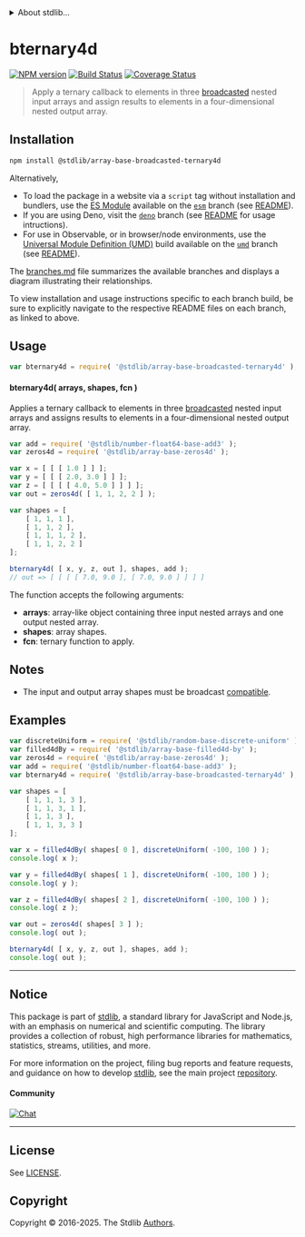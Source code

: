 <!--

@license Apache-2.0

Copyright (c) 2024 The Stdlib Authors.

Licensed under the Apache License, Version 2.0 (the "License");
you may not use this file except in compliance with the License.
You may obtain a copy of the License at

   http://www.apache.org/licenses/LICENSE-2.0

Unless required by applicable law or agreed to in writing, software
distributed under the License is distributed on an "AS IS" BASIS,
WITHOUT WARRANTIES OR CONDITIONS OF ANY KIND, either express or implied.
See the License for the specific language governing permissions and
limitations under the License.

-->


<details>
  <summary>
    About stdlib...
  </summary>
  <p>We believe in a future in which the web is a preferred environment for numerical computation. To help realize this future, we've built stdlib. stdlib is a standard library, with an emphasis on numerical and scientific computation, written in JavaScript (and C) for execution in browsers and in Node.js.</p>
  <p>The library is fully decomposable, being architected in such a way that you can swap out and mix and match APIs and functionality to cater to your exact preferences and use cases.</p>
  <p>When you use stdlib, you can be absolutely certain that you are using the most thorough, rigorous, well-written, studied, documented, tested, measured, and high-quality code out there.</p>
  <p>To join us in bringing numerical computing to the web, get started by checking us out on <a href="https://github.com/stdlib-js/stdlib">GitHub</a>, and please consider <a href="https://opencollective.com/stdlib">financially supporting stdlib</a>. We greatly appreciate your continued support!</p>
</details>

# bternary4d

[![NPM version][npm-image]][npm-url] [![Build Status][test-image]][test-url] [![Coverage Status][coverage-image]][coverage-url] <!-- [![dependencies][dependencies-image]][dependencies-url] -->

> Apply a ternary callback to elements in three [broadcasted][@stdlib/array/base/broadcast-array] nested input arrays and assign results to elements in a four-dimensional nested output array.

<section class="intro">

</section>

<!-- /.intro -->

<section class="installation">

## Installation

```bash
npm install @stdlib/array-base-broadcasted-ternary4d
```

Alternatively,

-   To load the package in a website via a `script` tag without installation and bundlers, use the [ES Module][es-module] available on the [`esm`][esm-url] branch (see [README][esm-readme]).
-   If you are using Deno, visit the [`deno`][deno-url] branch (see [README][deno-readme] for usage intructions).
-   For use in Observable, or in browser/node environments, use the [Universal Module Definition (UMD)][umd] build available on the [`umd`][umd-url] branch (see [README][umd-readme]).

The [branches.md][branches-url] file summarizes the available branches and displays a diagram illustrating their relationships.

To view installation and usage instructions specific to each branch build, be sure to explicitly navigate to the respective README files on each branch, as linked to above.

</section>

<section class="usage">

## Usage

```javascript
var bternary4d = require( '@stdlib/array-base-broadcasted-ternary4d' );
```

#### bternary4d( arrays, shapes, fcn )

Applies a ternary callback to elements in three [broadcasted][@stdlib/array/base/broadcast-array] nested input arrays and assigns results to elements in a four-dimensional nested output array.

```javascript
var add = require( '@stdlib/number-float64-base-add3' );
var zeros4d = require( '@stdlib/array-base-zeros4d' );

var x = [ [ [ 1.0 ] ] ];
var y = [ [ [ 2.0, 3.0 ] ] ];
var z = [ [ [ [ 4.0, 5.0 ] ] ] ];
var out = zeros4d( [ 1, 1, 2, 2 ] );

var shapes = [
    [ 1, 1, 1 ],
    [ 1, 1, 2 ],
    [ 1, 1, 1, 2 ],
    [ 1, 1, 2, 2 ]
];

bternary4d( [ x, y, z, out ], shapes, add );
// out => [ [ [ [ 7.0, 9.0 ], [ 7.0, 9.0 ] ] ] ]
```

The function accepts the following arguments:

-   **arrays**: array-like object containing three input nested arrays and one output nested array.
-   **shapes**: array shapes.
-   **fcn**: ternary function to apply.

</section>

<!-- /.usage -->

<section class="notes">

## Notes

-   The input and output array shapes must be broadcast [compatible][@stdlib/ndarray/base/broadcast-shapes].

</section>

<!-- /.notes -->

<section class="examples">

## Examples

<!-- eslint no-undef: "error" -->

```javascript
var discreteUniform = require( '@stdlib/random-base-discrete-uniform' ).factory;
var filled4dBy = require( '@stdlib/array-base-filled4d-by' );
var zeros4d = require( '@stdlib/array-base-zeros4d' );
var add = require( '@stdlib/number-float64-base-add3' );
var bternary4d = require( '@stdlib/array-base-broadcasted-ternary4d' );

var shapes = [
    [ 1, 1, 1, 3 ],
    [ 1, 1, 3, 1 ],
    [ 1, 1, 3 ],
    [ 1, 1, 3, 3 ]
];

var x = filled4dBy( shapes[ 0 ], discreteUniform( -100, 100 ) );
console.log( x );

var y = filled4dBy( shapes[ 1 ], discreteUniform( -100, 100 ) );
console.log( y );

var z = filled4dBy( shapes[ 2 ], discreteUniform( -100, 100 ) );
console.log( z );

var out = zeros4d( shapes[ 3 ] );
console.log( out );

bternary4d( [ x, y, z, out ], shapes, add );
console.log( out );
```

</section>

<!-- /.examples -->

<!-- Section for related `stdlib` packages. Do not manually edit this section, as it is automatically populated. -->

<section class="related">

</section>

<!-- /.related -->

<!-- Section for all links. Make sure to keep an empty line after the `section` element and another before the `/section` close. -->


<section class="main-repo" >

* * *

## Notice

This package is part of [stdlib][stdlib], a standard library for JavaScript and Node.js, with an emphasis on numerical and scientific computing. The library provides a collection of robust, high performance libraries for mathematics, statistics, streams, utilities, and more.

For more information on the project, filing bug reports and feature requests, and guidance on how to develop [stdlib][stdlib], see the main project [repository][stdlib].

#### Community

[![Chat][chat-image]][chat-url]

---

## License

See [LICENSE][stdlib-license].


## Copyright

Copyright &copy; 2016-2025. The Stdlib [Authors][stdlib-authors].

</section>

<!-- /.stdlib -->

<!-- Section for all links. Make sure to keep an empty line after the `section` element and another before the `/section` close. -->

<section class="links">

[npm-image]: http://img.shields.io/npm/v/@stdlib/array-base-broadcasted-ternary4d.svg
[npm-url]: https://npmjs.org/package/@stdlib/array-base-broadcasted-ternary4d

[test-image]: https://github.com/stdlib-js/array-base-broadcasted-ternary4d/actions/workflows/test.yml/badge.svg?branch=main
[test-url]: https://github.com/stdlib-js/array-base-broadcasted-ternary4d/actions/workflows/test.yml?query=branch:main

[coverage-image]: https://img.shields.io/codecov/c/github/stdlib-js/array-base-broadcasted-ternary4d/main.svg
[coverage-url]: https://codecov.io/github/stdlib-js/array-base-broadcasted-ternary4d?branch=main

<!--

[dependencies-image]: https://img.shields.io/david/stdlib-js/array-base-broadcasted-ternary4d.svg
[dependencies-url]: https://david-dm.org/stdlib-js/array-base-broadcasted-ternary4d/main

-->

[chat-image]: https://img.shields.io/gitter/room/stdlib-js/stdlib.svg
[chat-url]: https://app.gitter.im/#/room/#stdlib-js_stdlib:gitter.im

[stdlib]: https://github.com/stdlib-js/stdlib

[stdlib-authors]: https://github.com/stdlib-js/stdlib/graphs/contributors

[umd]: https://github.com/umdjs/umd
[es-module]: https://developer.mozilla.org/en-US/docs/Web/JavaScript/Guide/Modules

[deno-url]: https://github.com/stdlib-js/array-base-broadcasted-ternary4d/tree/deno
[deno-readme]: https://github.com/stdlib-js/array-base-broadcasted-ternary4d/blob/deno/README.md
[umd-url]: https://github.com/stdlib-js/array-base-broadcasted-ternary4d/tree/umd
[umd-readme]: https://github.com/stdlib-js/array-base-broadcasted-ternary4d/blob/umd/README.md
[esm-url]: https://github.com/stdlib-js/array-base-broadcasted-ternary4d/tree/esm
[esm-readme]: https://github.com/stdlib-js/array-base-broadcasted-ternary4d/blob/esm/README.md
[branches-url]: https://github.com/stdlib-js/array-base-broadcasted-ternary4d/blob/main/branches.md

[stdlib-license]: https://raw.githubusercontent.com/stdlib-js/array-base-broadcasted-ternary4d/main/LICENSE

[@stdlib/array/base/broadcast-array]: https://github.com/stdlib-js/array-base-broadcast-array

[@stdlib/ndarray/base/broadcast-shapes]: https://github.com/stdlib-js/ndarray-base-broadcast-shapes

</section>

<!-- /.links -->
